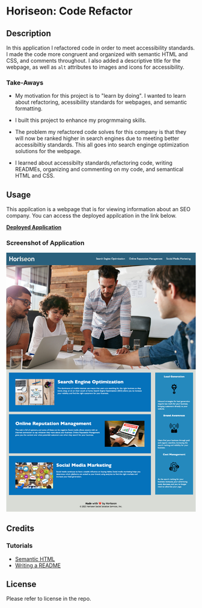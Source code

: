 # Horiseon: Code Refactor

## Description

In this application I refactored code in order to meet accessibility standards. I made the code more congruent and organized with semantic HTML and CSS, and comments throughout. I also added a descriptive title for the webpage, as well as `alt` attributes to images and icons for accessibility.

### Take-Aways

- My motivation for this project is to "learn by doing". I wanted to learn about refactoring, acessibility standards for webpages, and semantic formatting.

- I built this project to enhance my progrmmaing skills.

- The problem my refactored code solves for this company is that they will now be ranked higher in search engines due to meeting better accessibiltiy standards. This all goes into search enginge optimization solutions for the webpage.

- I learned about accessibilty standards,refactoring code, writing READMEs, organizing and commenting on my code, and semantical HTML and CSS.

## Usage

This appilcation is a webpage that is for viewing information about an SEO company. You can access the deployed appilcation in the link below.

**[Deployed Application](kpierce236.github.io/challenge-1)**

### Screenshot of Application

![Screenshot of Appilcation](assets/images/screenshot.png "Screenshot of Appilcation")

## Credits

### Tutorials

- [Semantic HTML](https://www.w3schools.com/html/html5_semantic_elements.asp)
- [Writing a README](https://coding-boot-camp.github.io/full-stack/github/professional-readme-guide)

## License

Please refer to license in the repo.



